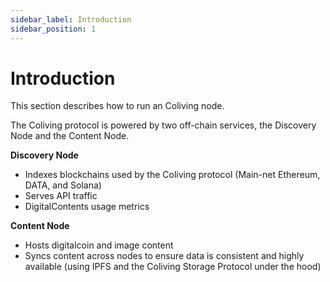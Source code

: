 ```yaml
---
sidebar_label: Introduction
sidebar_position: 1
---
```


# Introduction

This section describes how to run an Coliving node.

The Coliving protocol is powered by two off-chain services, the Discovery Node and the Content Node.

**Discovery Node**

* Indexes blockchains used by the Coliving protocol \(Main-net Ethereum, DATA, and Solana\)
* Serves API traffic
* DigitalContents usage metrics

**Content Node**

* Hosts digitalcoin and image content
* Syncs content across nodes to ensure data is consistent and highly available \(using IPFS and the Coliving Storage Protocol under the hood\)

